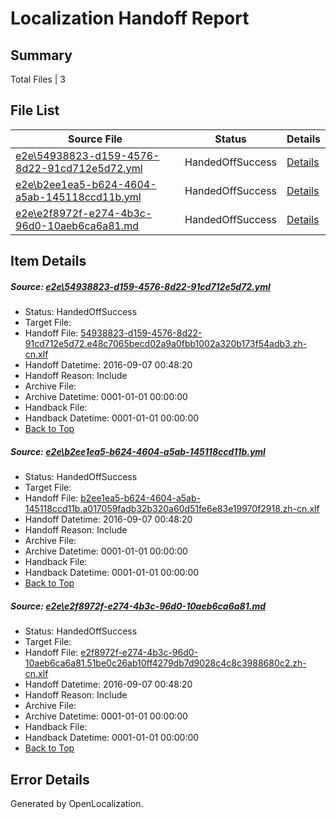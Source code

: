 # <a name='report-top'></a> Localization Handoff Report

## Summary
 Total Files | 3

## File List
 Source File | Status | Details 
 ----------- | ------ | ------- 
 [e2e\54938823-d159-4576-8d22-91cd712e5d72.yml](https://github.com/OpenLocalizationTestOrg/ol-test0/blob/93d1f96e013550229792a7e4e52576c9715582bc/e2e/54938823-d159-4576-8d22-91cd712e5d72.yml) | HandedOffSuccess | [Details](#436a17b0aa8f3a4a4c0a7ce5e562aed28ad31a793)
 [e2e\b2ee1ea5-b624-4604-a5ab-145118ccd11b.yml](https://github.com/OpenLocalizationTestOrg/ol-test0/blob/93d1f96e013550229792a7e4e52576c9715582bc/e2e/b2ee1ea5-b624-4604-a5ab-145118ccd11b.yml) | HandedOffSuccess | [Details](#8260f4a651085b57096400842a794bd6cc0a26a75)
 [e2e\e2f8972f-e274-4b3c-96d0-10aeb6ca6a81.md](https://github.com/OpenLocalizationTestOrg/ol-test0/blob/93d1f96e013550229792a7e4e52576c9715582bc/e2e/e2f8972f-e274-4b3c-96d0-10aeb6ca6a81.md) | HandedOffSuccess | [Details](#1b70dd389739e6d2cced127a20ead71f4a11b3246)

## Item Details
##### <a name='436a17b0aa8f3a4a4c0a7ce5e562aed28ad31a793'></a> Source: [e2e\54938823-d159-4576-8d22-91cd712e5d72.yml](https://github.com/OpenLocalizationTestOrg/ol-test0/blob/93d1f96e013550229792a7e4e52576c9715582bc/e2e/54938823-d159-4576-8d22-91cd712e5d72.yml)
* Status: HandedOffSuccess
* Target File: 
* Handoff File: [54938823-d159-4576-8d22-91cd712e5d72.e48c7065becd02a9a0fbb1002a320b173f54adb3.zh-cn.xlf](https://github.com/OpenLocalizationTestOrg/ol-test0-handoff/blob/d913981ecb850420ba8cb560ac8a1b606c02c32f/ol-handoff/OpenLocalizationTestOrg/ol-test0-zhcn/ci/ht/54938823-d159-4576-8d22-91cd712e5d72.e48c7065becd02a9a0fbb1002a320b173f54adb3.zh-cn.xlf)
* Handoff Datetime: 2016-09-07 00:48:20
* Handoff Reason: Include
* Archive File: 
* Archive Datetime: 0001-01-01 00:00:00
* Handback File: 
* Handback Datetime: 0001-01-01 00:00:00
* [Back to Top](#report-top)

##### <a name='8260f4a651085b57096400842a794bd6cc0a26a75'></a> Source: [e2e\b2ee1ea5-b624-4604-a5ab-145118ccd11b.yml](https://github.com/OpenLocalizationTestOrg/ol-test0/blob/93d1f96e013550229792a7e4e52576c9715582bc/e2e/b2ee1ea5-b624-4604-a5ab-145118ccd11b.yml)
* Status: HandedOffSuccess
* Target File: 
* Handoff File: [b2ee1ea5-b624-4604-a5ab-145118ccd11b.a017059fadb32b320a60d51fe6e83e19970f2918.zh-cn.xlf](https://github.com/OpenLocalizationTestOrg/ol-test0-handoff/blob/d913981ecb850420ba8cb560ac8a1b606c02c32f/ol-handoff/OpenLocalizationTestOrg/ol-test0-zhcn/ci/ht/b2ee1ea5-b624-4604-a5ab-145118ccd11b.a017059fadb32b320a60d51fe6e83e19970f2918.zh-cn.xlf)
* Handoff Datetime: 2016-09-07 00:48:20
* Handoff Reason: Include
* Archive File: 
* Archive Datetime: 0001-01-01 00:00:00
* Handback File: 
* Handback Datetime: 0001-01-01 00:00:00
* [Back to Top](#report-top)

##### <a name='1b70dd389739e6d2cced127a20ead71f4a11b3246'></a> Source: [e2e\e2f8972f-e274-4b3c-96d0-10aeb6ca6a81.md](https://github.com/OpenLocalizationTestOrg/ol-test0/blob/93d1f96e013550229792a7e4e52576c9715582bc/e2e/e2f8972f-e274-4b3c-96d0-10aeb6ca6a81.md)
* Status: HandedOffSuccess
* Target File: 
* Handoff File: [e2f8972f-e274-4b3c-96d0-10aeb6ca6a81.51be0c26ab10ff4279db7d9028c4c8c3988680c2.zh-cn.xlf](https://github.com/OpenLocalizationTestOrg/ol-test0-handoff/blob/d913981ecb850420ba8cb560ac8a1b606c02c32f/ol-handoff/OpenLocalizationTestOrg/ol-test0-zhcn/ci/ht/e2f8972f-e274-4b3c-96d0-10aeb6ca6a81.51be0c26ab10ff4279db7d9028c4c8c3988680c2.zh-cn.xlf)
* Handoff Datetime: 2016-09-07 00:48:20
* Handoff Reason: Include
* Archive File: 
* Archive Datetime: 0001-01-01 00:00:00
* Handback File: 
* Handback Datetime: 0001-01-01 00:00:00
* [Back to Top](#report-top)


## Error Details

Generated by OpenLocalization.
